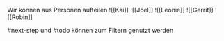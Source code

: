 Wir können aus Personen aufteilen
![[Kai]]
![[Joel]]
![[Leonie]]
![[Gerrit]]
![[Robin]]

#next-step und #todo können zum Filtern genutzt werden